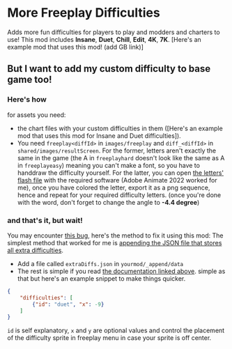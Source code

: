 # More Freeplay Difficulties
Adds more fun difficulties for players to play and modders and charters to use!
This mod includes **Insane**, **Duet**, **Chill**, **Edit**, **4K**, **7K**.
[Here's an example mod that uses this mod! (add GB link)]

## But I want to add my custom difficulty to base game too!
### Here's how
for assets you need:
- the chart files with your custom difficulties in them ([Here's an example mod that uses this mod for Insane and Duet difficulties]).
- You need `freeplay<diffId>` in `images/freeplay` and `diff_<diffId>` in `shared/images/resultScreen`.
For the former, letters aren't exactly the same in the game (the A in `freeplayhard` doesn't look like the same as A in `freeplayeasy`) meaning you can't make a font, so you have to handdraw the difficulty yourself.
For the latter, you can open [the letters' flash file](https://github.com/FunkinCrew/funkin.art/blob/66572f85d826ce2ec1d45468c12733b161237ffa/flashFiles/TARDLING%20FONT%20ALL.ana) with the required software (Adobe Animate 2022 worked for me), once you have colored the letter, export it as a png sequence, hence and repeat for your required difficulty letters. (once you're done with the word, don't forget to change the angle to **-4.4 degree**)

### and that's it, but wait!
You may encounter [this bug](https://github.com/FunkinCrew/Funkin/issues/3912), here's the method to fix it using this mod:
The simplest method that worked for me is [appending the JSON file that stores all extra difficulties](https://funkincrew.github.io/funkin-modding-docs/10-appending-and-merging-files/10-01-appending-files.html#appending-to-json-files).
- Add a file called `extraDiffs.json` in `yourmod/_append/data`
- The rest is simple if you read [the documentation linked above](https://funkincrew.github.io/funkin-modding-docs/10-appending-and-merging-files/10-01-appending-files.html#appending-to-json-files). simple as that but here's an example snippet to make things quicker.
```json
{
    "difficulties": [
        {"id": "duet", "x": -9}
    ]
}
```
`id` is self explanatory, `x` and `y` are optional values and control the placement of the difficulty sprite in freeplay menu in case your sprite is off center. 
